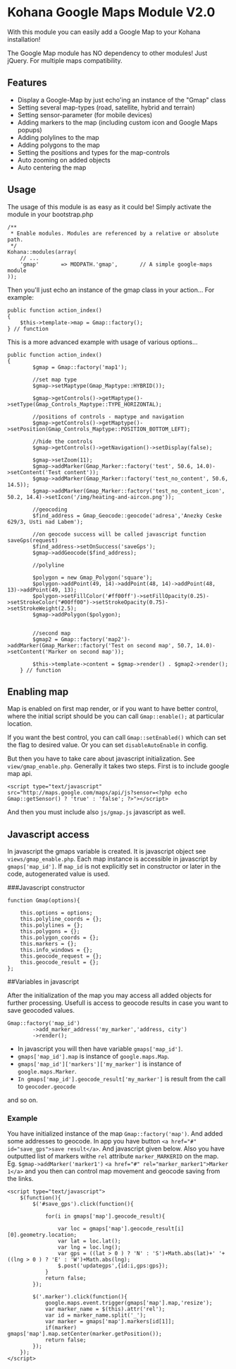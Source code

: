 # Kohana Google Maps Module V2.0
With this module you can easily add a Google Map to your Kohana installation!

The Google Map module has NO dependency to other modules! Just jQuery. For multiple maps
compatibility.

## Features

* Display a Google-Map by just echo'ing an instance of the "Gmap" class
* Setting several map-types (road, satellite, hybrid and terrain)
* Setting sensor-parameter (for mobile devices)
* Adding markers to the map (including custom icon and Google Maps popups)
* Adding polylines to the map
* Adding polygons to the map
* Setting the positions and types for the map-controls
* Auto zooming on added objects
* Auto centering the map


## Usage
The usage of this module is as easy as it could be! Simply activate the module in your bootstrap.php

	/**
	 * Enable modules. Modules are referenced by a relative or absolute path.
	 */
	Kohana::modules(array(
		// ...
		'gmap'       => MODPATH.'gmap',       // A simple google-maps module
	));

Then you'll just echo an instance of the gmap class in your action... For example:

	public function action_index()
	{
		$this->template->map = Gmap::factory();
	} // function



This is a more advanced example with usage of various options...

	public function action_index()
	{
            $gmap = Gmap::factory('map1');

            //set map type
            $gmap->setMaptype(Gmap_Maptype::HYBRID());

            $gmap->getControls()->getMaptype()->setType(Gmap_Controls_Maptype::TYPE_HORIZONTAL);

            //positions of controls - maptype and navigation
            $gmap->getControls()->getMaptype()->setPosition(Gmap_Controls_Maptype::POSITION_BOTTOM_LEFT);

            //hide the controls
            $gmap->getControls()->getNavigation()->setDisplay(false);

            $gmap->setZoom(11);
            $gmap->addMarker(Gmap_Marker::factory('test', 50.6, 14.0)->setContent('Test content'));
            $gmap->addMarker(Gmap_Marker::factory('test_no_content', 50.6, 14.5));
            $gmap->addMarker(Gmap_Marker::factory('test_no_content_icon', 50.2, 14.4)->setIcon('/img/heating-and-aircon.png'));

            //geocoding
            $find_address = Gmap_Geocode::geocode('adresa','Anezky Ceske 629/3, Usti nad Labem');

            //on geocode success will be called javascript function saveGps(request)
            $find_address->setOnSuccess('saveGps');
            $gmap->addGeocode($find_address);

            //polyline

            $polygon = new Gmap_Polygon('square');
            $polygon->addPoint(49, 14)->addPoint(48, 14)->addPoint(48, 13)->addPoint(49, 13);
            $polygon->setFillColor('#ff00ff')->setFillOpacity(0.25)->setStrokeColor("#00ff00")->setStrokeOpacity(0.75)->setStrokeWeight(2.5);
            $gmap->addPolygon($polygon);


            //second map
            $gmap2 = Gmap::factory('map2')->addMarker(Gmap_Marker::factory('Test on second map', 50.7, 14.0)->setContent('Marker on second map'));

            $this->template->content = $gmap->render() . $gmap2->render();
        } // function

## Enabling map

Map is enabled on first map render, or if you want to have better control,
where the initial script should be you can call `Gmap::enable();` at particular location.

If you want the best control, you can call `Gmap::setEnabled()`  which can set the flag to desired
value. Or you can set `disableAutoEnable` in config.

But then you have to take care about javascript initialization. See `view/gmap_enable.php`.
Generally it takes two steps. First is to include google map api.

    <script type="text/javascript" src="http://maps.google.com/maps/api/js?sensor=<?php echo Gmap::getSensor() ? 'true' : 'false'; ?>"></script>

And then you must include also `js/gmap.js` javascript as well.



## Javascript access

In javascript the gmaps variable is created. It is javascript object see `views/gmap_enable.php`.
Each map instance is accessible in javascript by `gmaps['map_id']`. If `map_id`
is not explicitly set in constructor or later in the code, autogenerated value is used.

###Javascript constructor

    function Gmap(options){

        this.options = options;
        this.polyline_coords = {};
        this.polylines = {};
        this.polygons = {};
        this.polygon_coords = {};
        this.markers = {};
        this.info_windows = {};
        this.geocode_request = {};
        this.geocode_result = {};
    };

##Variables in javascript

After the initialization of the map you may access all added objects for further processing.
Usefull is access to geocode results in case you want to save geocoded values.

    Gmap::factory('map_id')
            ->add_marker_address('my_marker','address, city')
            ->render();

- In javascript you will then have variable `gmaps['map_id']`.
- `gmaps['map_id'].map` is instance of `google.maps.Map`.
- `gmaps['map_id']['markers']['my_marker']` is instance of `google.maps.Marker`.
- `In gmaps['map_id'].geocode_result['my_marker']` is result from the call to `geocoder.geocode`

and so on.


### Example

You have initialized instance of the map `Gmap::factory('map')`. And added some addresses to
geocode. In app you have  button `<a href="#" id="save_gps">save result</a>`. And javascript given below.
Also you have outputted list of markers withe `rel` attribute `marker_MARKERID` on the map.
Eg. `$gmap->addMarker('marker1')` `<a href="#" rel="marker_marker1">Marker 1</a>` and you then
can control map movement and geocode saving from the links.

    <script type="text/javascript">
        $(function(){
            $('#save_gps').click(function(){

                for(i in gmaps['map'].geocode_result){

                    var loc = gmaps['map'].geocode_result[i][0].geometry.location;
                    var lat = loc.lat();
                    var lng = loc.lng();
                    var gps = ((lat > 0 ) ? 'N' : 'S')+Math.abs(lat)+' '+((lng > 0 ) ? 'E' : 'W')+Math.abs(lng);
                    $.post('updategps',{id:i,gps:gps});
                }
                return false;
            });

            $('.marker').click(function(){
                google.maps.event.trigger(gmaps['map'].map,'resize');
                var marker_name = $(this).attr('rel');
                var id = marker_name.split('_');
                var marker = gmaps['map'].markers[id[1]];
                if(marker) gmaps['map'].map.setCenter(marker.getPosition());
                return false;
            });
        });
    </script>

